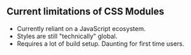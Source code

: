 ##  Current limitations of CSS Modules

<ul>
    <li class="fragment">Currently reliant on a JavaScript ecosystem.</li>
    <li class="fragment">Styles are still "technically" global.</li>
    <li class="fragment">Requires a lot of build setup. Daunting for first time users.</li>
</ul>